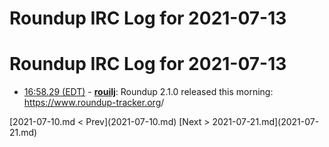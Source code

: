 # Roundup IRC Log for 2021-07-13 #
# Roundup IRC Log for 2021-07-13
* <a href="#16:58.29" id="16:58.29">16:58.29 (EDT)</a> - __[rouilj](https://github.com/rouilj)__: Roundup 2.1.0 released this morning: <https://www.roundup-tracker.org>/

<div class="inpage-footer">
[2021-07-10.md < Prev](2021-07-10.md)
[Next > 2021-07-21.md](2021-07-21.md)
</div>
